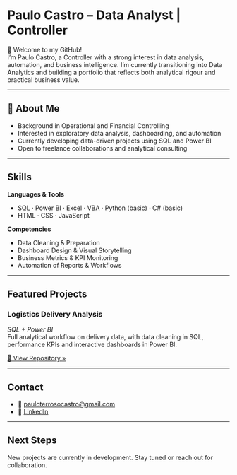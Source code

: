 # Paulo Castro – Data Analyst | Controller

👋 Welcome to my GitHub!  
I’m Paulo Castro, a Controller with a strong interest in data analysis, automation, and business intelligence. I’m currently transitioning into Data Analytics and building a portfolio that reflects both analytical rigour and practical business value.

---

## 🚀 About Me

- Background in Operational and Financial Controlling  
- Interested in exploratory data analysis, dashboarding, and automation  
- Currently developing data-driven projects using SQL and Power BI  
- Open to freelance collaborations and analytical consulting

---

## Skills

**Languages & Tools**  
- SQL · Power BI · Excel · VBA · Python (basic) · C# (basic)  
- HTML · CSS · JavaScript

**Competencies**  
- Data Cleaning & Preparation  
- Dashboard Design & Visual Storytelling  
- Business Metrics & KPI Monitoring  
- Automation of Reports & Workflows  

---

## Featured Projects

### Logistics Delivery Analysis  
*SQL + Power BI*  
Full analytical workflow on delivery data, with data cleaning in SQL, performance KPIs and interactive dashboards in Power BI.

[🔗 View Repository »](https://github.com/Dikkas/logistics-delivery-analysis-sql-powerbi)

---

## Contact

- 📧 pauloterrosocastro@gmail.com  
- 🔗 [LinkedIn](https://www.linkedin.com/in/pauloterrosocastro/)

---

## Next Steps

New projects are currently in development. Stay tuned or reach out for collaboration.
